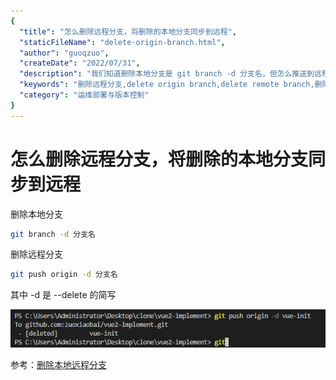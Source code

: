 ```yaml
---
{
  "title": "怎么删除远程分支，将删除的本地分支同步到远程",
  "staticFileName": "delete-origin-branch.html",
  "author": "guoqzuo",
  "createDate": "2022/07/31",
  "description": "我们知道删除本地分支是 git branch -d 分支名，但怎么推送到远程呢？需要换个思路，使用 git push origin -d 分支名，这样即可，其中 -d 是 --delete 的简写",
  "keywords": "删除远程分支,delete origin branch,delete remote branch,删除分支,删除本地分支推送到远程",
  "category": "运维部署与版本控制"
}
---
```


# 怎么删除远程分支，将删除的本地分支同步到远程

删除本地分支

```bash
git branch -d 分支名
```

删除远程分支

```bash
git push origin -d 分支名
```

其中 -d 是 --delete 的简写

![git-delete-origin-branch.png](../../../images/blog/git/git-delete-origin-branch.png)

参考：[删除本地远程分支](https://blog.csdn.net/qq_45314999/article/details/119639402)
